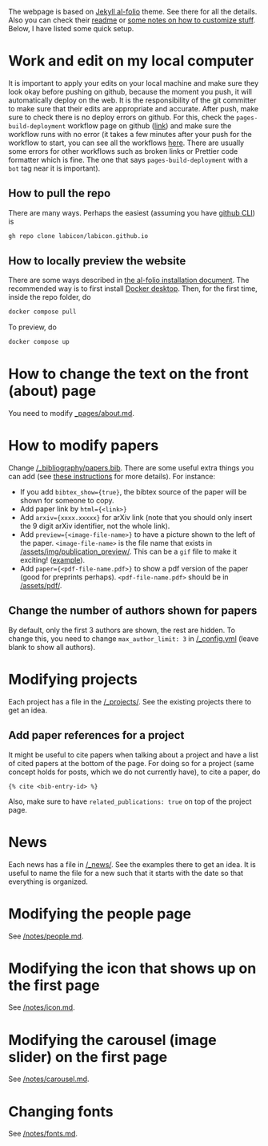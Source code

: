 The webpage is based on [Jekyll al-folio](https://github.com/alshedivat/al-folio) theme. See there for all the details. Also you can check their [readme](/README.md) or [some notes on how to customize stuff](/CUSTOMIZE.md). Below, I have listed some quick setup.

# Work and edit on my local computer

It is important to apply your edits on your local machine and make sure they look okay before pushing on github, because the moment you push, it will automatically deploy on the web. It is the responsibility of the git committer to make sure that their edits are appropriate and accurate. After push, make sure to check there is no deploy errors on github. For this, check the `pages-build-deployment` workflow page on github ([link](https://github.com/labicon/labicon.github.io/actions/workflows/pages/pages-build-deployment)) and make sure the workflow runs with no error (it takes a few minutes after your push for the workflow to start, you can see all the workflows [here](https://github.com/labicon/labicon.github.io/actions). There are usually some errors for other workflows such as broken links or Prettier code formatter which is fine. The one that says `pages-build-deployment` with a `bot` tag near it is important).

## How to pull the repo

There are many ways. Perhaps the easiest (assuming you have [github CLI](https://cli.github.com/)) is 

```bash
gh repo clone labicon/labicon.github.io
```

## How to locally preview the website

There are some ways described in [the al-folio installation document](/INSTALL.md). The recommended way is to first install [Docker desktop](https://www.docker.com/products/docker-desktop/). Then, for the first time, inside the repo folder, do

```bash
docker compose pull
```

To preview, do 

```bash
docker compose up
```



# How to change the text on the front (about) page

You need to modify [_pages/about.md](/_pages/about.md).

# How to modify papers 

Change [/_bibliography/papers.bib](/_bibliography/papers.bib). There are some useful extra things you can add (see [these instructions](https://github.com/alshedivat/al-folio/blob/master/CUSTOMIZE.md#adding-a-new-publication) for more details). For instance:
* If you add `bibtex_show={true}`, the bibtex source of the paper will be shown for someone to copy. 
* Add paper link by `html={<link>}`
* Add `arxiv={xxxx.xxxxx}` for arXiv link (note that you should only insert the 9 digit arXiv identifier, not the whole link).
* Add `preview={<image-file-name>}` to have a picture shown to the left of the paper. `<image-file-name>` is the file name that exists in [/assets/img/publication_preview/](/assets/img/publication_preview/). This can be a `gif` file to make it exciting! ([example](https://alshedivat.github.io/al-folio/publications/)).
* Add `paper={<pdf-file-name.pdf>}` to show a pdf version of the paper (good for preprints perhaps). `<pdf-file-name.pdf>` should be in [/assets/pdf/](/assets/pdf/).

## Change the number of authors shown for papers

By default, only the first 3 authors are shown, the rest are hidden. To change this, you need to change `max_author_limit: 3` in [/_config.yml](/_config.yml) (leave blank to show all authors).


# Modifying projects

Each project has a file in the [/_projects/](/_projects/). See the existing projects there to get an idea. 

## Add paper references for a project

It might be useful to cite papers when talking about a project and have a list of cited papers at the bottom of the page. For doing so for a project (same concept holds for posts, which we do not currently have), to cite a paper, do 

```liquid
{% cite <bib-entry-id> %}
```

Also, make sure to have `related_publications: true` on top of the project page. 

# News

Each news has a file in [/_news/](/_news/). See the examples there to get an idea. It is useful to name the file for a new such that it starts with the date so that everything is organized. 

# Modifying the people page

See [/notes/people.md](/notes/people.md).

# Modifying the icon that shows up on the first page

See [/notes/icon.md](/notes/icon.md).

# Modifying the carousel (image slider) on the first page

See [/notes/carousel.md](/notes/carousel.md).

# Changing fonts 

See [/notes/fonts.md](/notes/fonts.md).